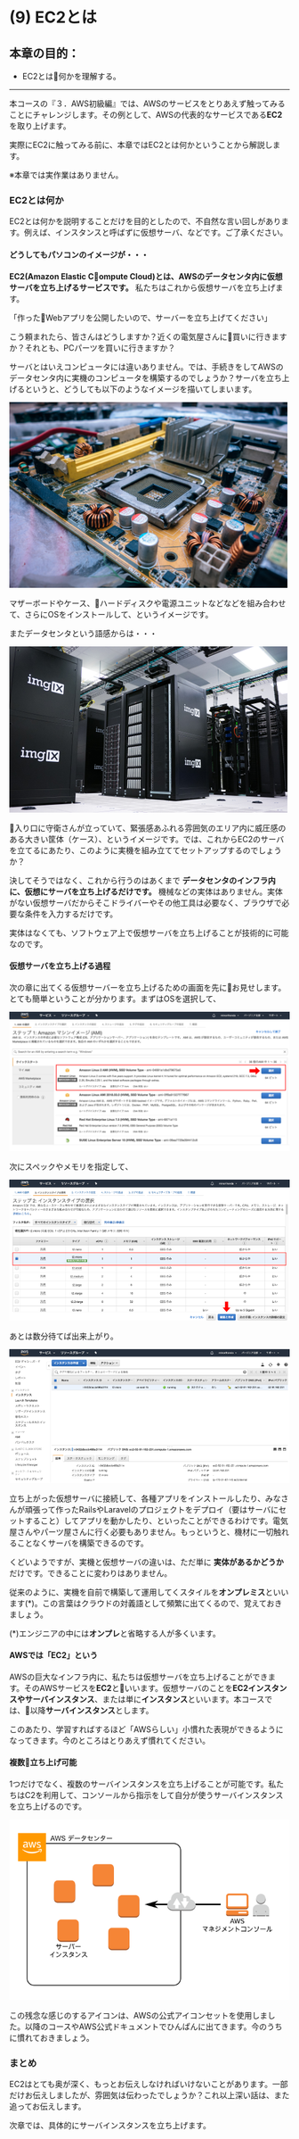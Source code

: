 # (9) EC2とは

## 本章の目的：

- EC2とは何かを理解する。

***


本コースの『３．AWS初級編』では、AWSのサービスをとりあえず触ってみることにチャレンジします。その例として、AWSの代表的なサービスである**EC2**を取り上げます。

実際にEC2に触ってみる前に、本章ではEC2とは何かということから解説します。 

※本章では実作業はありません。

### EC2とは何か

EC2とは何かを説明することだけを目的としたので、不自然な言い回しがあります。例えば、インスタンスと呼ばずに仮想サーバ、などです。ご了承ください。

#### どうしてもパソコンのイメージが・・・

**EC2(Amazon Elastic Compute Cloud)とは、AWSのデータセンタ内に仮想サーバを立ち上げるサービスです。** 私たちはこれから仮想サーバを立ち上げます。

「作ったWebアプリを公開したいので、サーバーを立ち上げてください」

こう頼まれたら、皆さんはどうしますか？近くの電気屋さんに買いに行きますか？それとも、PCパーツを買いに行きますか？

サーバとはいえコンピュータには違いありません。では、手続きをしてAWSのデータセンタ内に実機のコンピュータを構築するのでしょうか？サーバを立ち上げるというと、どうしても以下のようなイメージを描いてしまいます。

![図1. サーバを立てるというと・・・(1)](Fig1.png)

マザーボードやケース、ハードディスクや電源ユニットなどなどを組み合わせて、さらにOSをインストールして、というイメージです。

またデータセンタという語感からは・・・

![図2. サーバを立てるというと・・・(2)](Fig2.png)

入り口に守衛さんが立っていて、緊張感あふれる雰囲気のエリア内に威圧感のある大きい筐体（ケース）、というイメージです。では、これからEC2のサーバを立てるにあたり、このように実機を組み立ててセットアップするのでしょうか？

決してそうではなく、これから行うのはあくまで **データセンタのインフラ内に、仮想にサーバを立ち上げるだけです。** 機械などの実体はありません。実体がない仮想サーバだからそこドライバーやその他工具は必要なく、ブラウザで必要な条件を入力するだけです。

実体はなくても、ソフトウェア上で仮想サーバを立ち上げることが技術的に可能なのです。

#### 仮想サーバを立ち上げる過程

次の章に出てくる仮想サーバーを立ち上げるための画面を先にお見せします。とても簡単ということが分かります。まずはOSを選択して、

![図3. 仮想サーバを立てる(1)](Fig3.png)

次にスペックやメモリを指定して、

![図4. 仮想サーバを立てる(2)](Fig4.png)

あとは数分待てば出来上がり。

![図5. 仮想サーバを立てる(3)](Fig5.png)

立ち上がった仮想サーバに接続して、各種アプリをインストールしたり、みなさんが頑張って作ったRailsやLaravelのプロジェクトをデプロイ（要はサーバにセットすること）してアプリを動かしたり、といったことができるわけです。電気屋さんやパーツ屋さんに行く必要もありません。もっというと、機材に一切触れることなくサーバを構築できるのです。

くどいようですが、実機と仮想サーバの違いは、ただ単に **実体があるかどうか** だけです。できることに変わりはありません。

従来のように、実機を自前で構築して運用してくスタイルを**オンプレミス**といいます(*)。この言葉はクラウドの対義語として頻繁に出てくるので、覚えておきましょう。

(*)エンジニアの中には**オンプレ**と省略する人が多くいます。

#### AWSでは「EC2」という

AWSの巨大なインフラ内に、私たちは仮想サーバを立ち上げることができます。そのAWSサービスを**EC2**といいます。仮想サーバのことを**EC2インスタンスやサーバインスタンス**、または単に**インスタンス**といいます。本コースでは、以降**サーバインスタンス**とします。

このあたり、学習すればするほど「AWSらしい」小慣れた表現ができるようになってきます。今のところはとりあえず慣れてください。

#### 複数立ち上げ可能

1つだけでなく、複数のサーバインスタンスを立ち上げることが可能です。私たちはC2を利用して、コンソールから指示をして自分が使うサーバインスタンスを立ち上げるのです。

![図6. サーバインスタンスは複数立ち上げ可能](Fig6.png)

この残念な感じのするアイコンは、AWSの公式アイコンセットを使用しました。以降のコースやAWS公式ドキュメントでひんぱんに出てきます。今のうちに慣れておきましょう。

### まとめ

EC2はとても奥が深く、もっとお伝えしなければいけないことがあります。一部だけお伝えしましたが、雰囲気は伝わったでしょうか？これ以上深い話は、また追ってお伝えします。

次章では、具体的にサーバインスタンスを立ち上げます。


